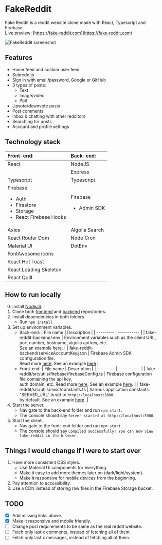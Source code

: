 # FakeReddit

Fake Reddit is a reddit website clone made with React, Typescript and Firebase.<br>
Live preview: [https://fake-reddit.com](https://fake-reddit.com)

![FakeReddit screenshot](https://i.imgur.com/O3OPruB.png)

## Features

- Home feed and custom user feed
- Subreddits
- Sign in with email/password, Google or GitHub
- 3 types of posts:
  - Text
  - Image/video
  - Poll
- Upvote/downvote posts
- Post comments
- Inbox & chatting with other redditors
- Searching for posts
- Account and profile settings

## Technology stack

| Front-end:                                                                                    | Back-end:                           |
| :-------------------------------------------------------------------------------------------- | :---------------------------------- |
| React                                                                                         | NodeJS                              |
|                                                                                               | Express                             |
| Typescript                                                                                    | Typescript                          |
| Firebase<ul><li>Auth</li><li>Firestore</li><li>Storage</li><li>React Firebase Hooks</li></ul> | Firebase<ul><li>Admin SDK</li></ul> |
| Axios                                                                                         | Algolia Search                      |
| React Router Dom                                                                              | Node Cron                           |
| Material UI                                                                                   | DotEnv                              |
| FontAwesome icons                                                                             |
| React Hot Toast                                                                               |
| React Loading Skeleton                                                                        |
| React Quill                                                                                   |

## How to run locally

0. Install [NodeJS](https://nodejs.org/en/).
1. Clone both [frontend](https://github.com/DoubleDebug/fake-reddit) and [backend](https://github.com/DoubleDebug/fake-reddit-backend) repositories.
2. Install dependencies in both folders.
   - Run `npm install`
3. Set up environment variables.
   - Back-end:
     | File name | Description |
     | --------- | ----------- |
     | fake-reddit-backend/.env | Environment variables such as the client URL, <br> port number, hostname, algolia api key, etc. <br> See an example [here](https://github.com/DoubleDebug/fake-reddit-backend/blob/master/docs/environment-config-templates/.env). |
     | fake-reddit-backend/serviceAccountKey.json | Firebase Admin SDK configuration file. <br> Read more [here](https://firebase.google.com/docs/admin/setup). See an example [here](https://github.com/DoubleDebug/fake-reddit-backend/blob/master/docs/environment-config-templates/serviceAccountKey.json) |
   - Front-end:
     | File name | Description |
     | --------- | ----------- |
     | fake-reddit/src/utils/firebase/firebaseConfig.ts | Firebase configuration file containing the api key, <br> auth domain, etc. Read more [here](https://firebase.google.com/docs/web/setup). See an example [here](https://github.com/DoubleDebug/fake-reddit/blob/master/src/utils/firebase/firebaseConfig.ts). |
     | fake-reddit/src/utils/misc/constants.ts | Various application constants. <br> "SERVER_URL" is set to `http://localhost:5000` <br> by default. See an example [here](https://github.com/DoubleDebug/fake-reddit/blob/master/src/utils/misc/constants.ts). |
4. Start the server.
   - Navigate to the back-end folder and run `npm start`.
   - The console should say `Server started at http://localhost:5000`.
5. Start the client.
   - Navigate to the front-end folder and run `npm start`.
   - The console should say `Compiled successfully! You can now view fake-reddit in the browser.`

## Things I would change if I were to start over

1. Have more consistent CSS styles.
   - Use Material UI components for everything.
   - Make it easy to add more themes later on (dark/light/system).
   - Make it responsive for mobile devices from the beginning.
2. Pay attention to accessibility.
3. Use a CDN instead of storing raw files in the Firebase Storage bucket.

## TODO

- [x] Add missing links above.
- [x] Make it responsive and mobile friendly.
- [ ] Change post requirements to be same as the real reddit website.
- [ ] Fetch only last x comments, instead of fetching all of them.
- [ ] Fetch only last x messages, instead of fetching all of them.
